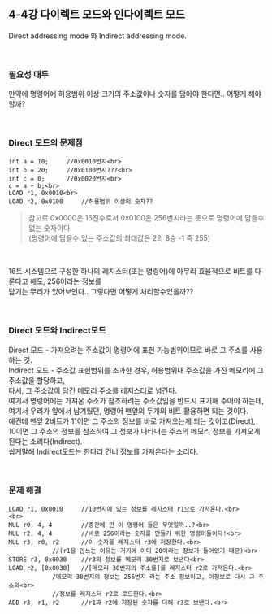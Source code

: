 ## 4-4강 다이렉트 모드와 인다이렉트 모드
Direct addressing mode 와 Indirect addressing mode.

<br>

### 필요성 대두
만약에 명령어에 허용범위 이상 크기의 주소값이나 숫자를 담아야 한다면.. 어떻게 해야할까?

<br>

### Direct 모드의 문제점
	int a = 10;		//0x0010번지<br>
	int b = 20;		//0x0100번지???<br>
	int c = 0;		//0x0020번지<br>
	c = a + b;<br>
	LOAD r1, 0x0010<br>
	LOAD r2, 0x0100 	//허용범위 이상의 숫자??
>참고로 0x0000은 16진수로서 0x0100은 256번지라는 뜻으로 명령어에 담을수 없는 숫자이다.<br>
(명령어에 담을수 있는 주소값의 최대값은 2의 8승 -1 즉 255)<br>

<br>

16트 시스템으로 구성한 하나의 레지스터(또는 명령어)에 아무리 효율적으로 비트를 다룬다고 해도, 256이라는 정보를 <br>
담기는 무리가 있어보인다.. 그렇다면 어떻게 처리할수있을까??<br>

<br>

### Direct 모드와 Indirect모드
Direct 모드 - 가져오려는 주소값이 명령어에 표현 가능범위이므로 바로 그 주소를 사용하는 것.<br>
Indirect 모드 - 주소값 표현범위를 초과한 경우, 허용범위내 주소값을 가진 메모리에 그 주소값을 할당하고,<br>
다시, 그 주소값이 담긴 메모리 주소를 레지스터로 넘긴다.<br>
여기서 명령어에는 가져온 주소가 참조하려는 주소값임을 반드시 표기해 주어야 하는데,<br>
여기서 우리가 앞에서 남겨뒀던, 명령어 맨앞의 두개의 비트 활용하면 되는 것이다.<br>
예컨데 맨앞 2비트가 11이면 그 주소의 정보를 바로 가져오는게 되는 것이고(Direct), <br>
10이면 그 주소의 정보를 참조하여 그 정보가 나타내는 주소의 메모리 정보를 가져오게 된다는 소리다(Indirect).<br>
쉽게말해 Indirect모드는 한다리 건너 정보를 가져온다는 소리다.<br>

<br>

### 문제 해결
	LOAD r1, 0x0010		//10번지에 있는 정보를 레지스터 r1으로 가저온다.<br>
	<br>
	MUL r0, 4, 4		//중간에 낀 이 명령어 들은 무엇일까..?<br>
	MUL r2, 4, 4		//바로 256이라는 숫자를 만들기 위한 명령어들이다!<br>
	MUL r3, r0, r2		//이 숫자를 레지스터 r3에 저장한다.<br>
				//(r1을 안쓰는 이유는 거기에 이미 20이라는 정보가 들어있기 때문)<br>
	STORE r3, 0x0030	//r3의 정보를 메모리 30번지로 보낸다<br>
	LOAD r2, [0x0030]	//[메모리 30번지의 주소를]를 레지스터 r2로 가져온다.<br>
				/메모리 30번지의 정보는 256번지 라는 주소 정보이고, 이정보로 다시 그 주소의<br>
				//정보를 레지스터 r2로 로드한다.<br>
	ADD r3, r1, r2		//r1과 r2에 저장된 숫자를 더해 r3로 보낸다.<br> 

